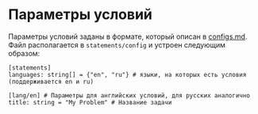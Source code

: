 # Параметры условий

Параметры условий заданы в формате, который описан в [configs.md](configs.md). Файл располагается в `statements/config` и устроен следующим образом:

~~~~~
[statements]
languages: string[] = {"en", "ru"} # языки, на которых есть условия (поддерживается en и ru)

[lang/en] # Параметры для английских условий, для русских аналогично
title: string = "My Problem" # Название задачи
~~~~~
